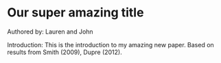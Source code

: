 # Our super amazing title

Authored by: Lauren and John

Introduction: This is the introduction to my amazing new paper. Based on results from Smith (2009), Dupre (2012).
